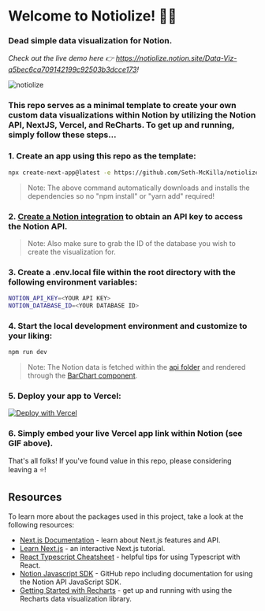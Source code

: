 # Welcome to Notiolize! 🙋‍♂️
### Dead simple data visualization for Notion.
*Check out the live demo here 👉 https://notiolize.notion.site/Data-Viz-a5bec6ca709142199c92503b3dcce173!*

![notiolize](https://user-images.githubusercontent.com/63591760/161256930-04f101fa-daa1-4c59-9584-07fdfd77c918.gif)

### This repo serves as a minimal template to create your own custom data visualizations within Notion by utilizing the Notion API, NextJS, Vercel, and ReCharts. To get up and running, simply follow these steps...

### 1. Create an app using this repo as the template:
```bash
npx create-next-app@latest -e https://github.com/Seth-McKilla/notiolize
```
>Note: The above command automatically downloads and installs the dependencies so no "npm install" or "yarn add" required!

### 2. [Create a Notion integration](https://developers.notion.com/docs/getting-started) to obtain an API key to access the Notion API.
>Note: Also make sure to grab the ID of the database you wish to create the visualization for.

### 3. Create a .env.local file within the root directory with the following environment variables:
```bash
NOTION_API_KEY=<YOUR API KEY>
NOTION_DATABASE_ID=<YOUR DATABASE ID>
```

### 4. Start the local development environment and customize to your liking:
```bash
npm run dev
```
>Note: The Notion data is fetched within the [api folder](./pages/api/notion.ts) and rendered through the [BarChart component](./components/BarChart/index.tsx).

### 5. Deploy your app to Vercel:
[![Deploy with Vercel](https://vercel.com/button)](https://vercel.com/new/clone?repository-url=https%3A%2F%2Fgithub.com%2FSeth-McKilla%2Fnotiolize&env=NOTION_API_KEY,NOTION_DATABASE_ID)

### 6. Simply embed your live Vercel app link within Notion (see GIF above).

That's all folks! If you've found value in this repo, please considering leaving a ⭐!

## Resources
To learn more about the packages used in this project, take a look at the following resources:

- [Next.js Documentation](https://nextjs.org/docs) - learn about Next.js features and API.
- [Learn Next.js](https://nextjs.org/learn) - an interactive Next.js tutorial.
- [React Typescript Cheatsheet](https://react-typescript-cheatsheet.netlify.app/docs/basic/setup/) - helpful tips for using Typescript with React.
- [Notion Javascript SDK](https://github.com/makenotion/notion-sdk-js) - GitHub repo including documentation for using the Notion API JavaScript SDK.
- [Getting Started with Recharts](https://recharts.org/en-US/guide) - get up and running with using the Recharts data visualization library.
